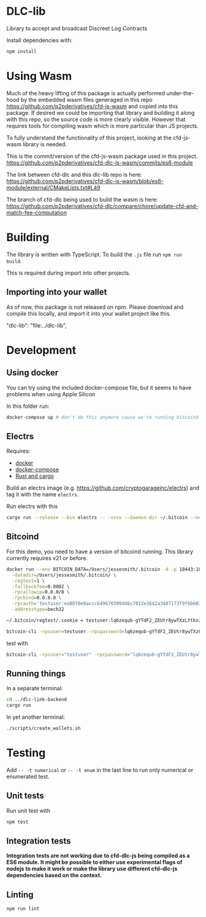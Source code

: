 # DLC-lib

Library to accept and broadcast Discreet Log Contracts

Install dependencies with:
```bash
npm install
```

# Using Wasm
Much of the heavy lifting of this package is actually performed under-the-hood by the embedded wasm files generaged in this repo https://github.com/p2pderivatives/cfd-js-wasm and copied into this package. If desired we could be importing that library and building it along with this repo, so the source code is more clearly visible. However that requires tools for compiling wasm which is more particular than JS projects.

To fully understand the functionality of this project, looking at the cfd-js-wasm library is needed.

This is the commit/version of the cfd-js-wasm package used in this project.
https://github.com/p2pderivatives/cfd-dlc-js-wasm/commits/es6-module

The link between cfd-dlc and this dlc-lib repo is here: https://github.com/p2pderivatives/cfd-dlc-js-wasm/blob/es6-module/external/CMakeLists.txt#L49

The branch of cfd-dlc being used to build the wasm is here: https://github.com/p2pderivatives/cfd-dlc/compare/chore/update-cfd-and-match-fee-computation

# Building

The library is written with TypeScript.
To build the `.js` file run `npm run build`.

This is required during import into other projects.

## Importing into your wallet

As of now, this package is not released on npm. Please download and compile this locally, and import it into your wallet project like this.

"dlc-lib": "file:../dlc-lib",

# Development

## Using docker
You can try using the included docker-compose file, but it seems to have problems when using Apple Silicon

In this folder run:
```bash
docker-compose up # don't do this anymore cause we're running bitcoind and electrs manually
```

## Electrs
Requires:
- [docker](https://docs.docker.com/get-docker/)
- [docker-compose](https://docs.docker.com/compose/install/)
- [Rust and cargo](https://www.rust-lang.org/tools/install)

Build an electrs image (e.g. https://github.com/cryptogarageinc/electrs) and tag it with the name `electrs`.

Run electrs with this
```bash
cargo run --release --bin electrs -- -vvvv --daemon-dir ~/.bitcoin --network regtest --http-addr 0.0.0.0:3004 --cookie="testuser:lq6zequb-gYTdF2_ZEUtr8ywTXzLYtknzWU4nV8uVoo="
```

## Bitcoind
For this demo, you need to have a version of bitcoind running. This library currently requires v21 or before.

```bash
docker run --env BITCOIN_DATA=/Users/jessesmith/.bitcoin -d -p 18443:18443 --name bitcoin-node --volume /Users/jessesmith/.bitcoin/ ruimarinho/bitcoin-core:0.20.0 \
  -datadir=/Users/jessesmith/.bitcoin/ \
  -regtest=1 \
  -fallbackfee=0.0002 \
  -rpcallowip=0.0.0/0 \
  -rpcbind=0.0.0.0 \
  -rpcauth='testuser:ea8070e0acccb49670309dd6c7812e16$2a3487173f9f6b603d43a70e6ccb0aa671a16dbee1cf86b098e77532d2515370' \
  -addresstype=bech32

~/.bitcoin/regtest/.cookie = testuser:lq6zequb-gYTdF2_ZEUtr8ywTXzLYtknzWU4nV8uVoo=

bitcoin-cli -rpcuser=testuser -rpcpassword=lq6zequb-gYTdF2_ZEUtr8ywTXzLYtknzWU4nV8uVoo= stop # to stop bitcoind
```

test with
```bash
bitcoin-cli -rpcuser="testuser" -rpcpassword="lq6zequb-gYTdF2_ZEUtr8ywTXzLYtknzWU4nV8uVoo=" -regtest -rpcwallet=alice sendtoaddress "bcrt1q942lmhjxnllvn2frxp4g3ymwckt5df5p7hjz60" 3
```

## Running things

In a separate terminal:
```bash
cd ../dlc-link-backend
cargo run
```

In yet another terminal:
```bash
./scripts/create_wallets.sh
```
# Testing

Add `-- -t numerical` or `-- -t enum` in the last line to run only numerical or enumerated test.

## Unit tests

Run unit test with
```bash
npm test
```

## Integration tests

__Integration tests are not working due to cfd-dlc-js being compiled as a ES6 module. It might be possible to either use experimental flags of nodejs to make it work or make the library use different cfd-dlc-js dependencies based on the context.__

## Linting

```bash
npm run lint
```
